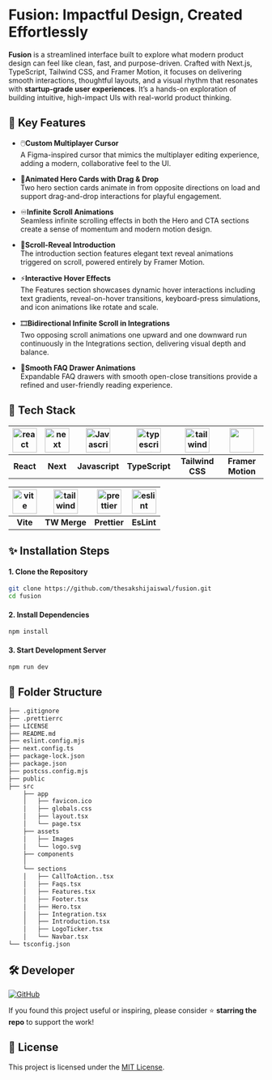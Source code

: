 # Fusion: Impactful Design, Created Effortlessly

**Fusion** is a streamlined interface built to explore what modern product design can feel like clean, fast, and purpose-driven. Crafted with Next.js, TypeScript, Tailwind CSS, and Framer Motion, it focuses on delivering smooth interactions, thoughtful layouts, and a visual rhythm that resonates with **startup-grade user experiences**. It’s a hands-on exploration of building intuitive, high-impact UIs with real-world product thinking.

## 🚀 Key Features

- 🖱️**Custom Multiplayer Cursor**  
A Figma-inspired cursor that mimics the multiplayer editing experience, adding a modern, collaborative feel to the UI.

- 🎯**Animated Hero Cards with Drag & Drop**  
Two hero section cards animate in from opposite directions on load and support drag-and-drop interactions for playful engagement.

- ♾️**Infinite Scroll Animations**  
Seamless infinite scrolling effects in both the Hero and CTA sections create a sense of momentum and modern motion design.

- 🌟**Scroll-Reveal Introduction**  
The introduction section features elegant text reveal animations triggered on scroll, powered entirely by Framer Motion.

- ⚡**Interactive Hover Effects**  
The Features section showcases dynamic hover interactions including text gradients, reveal-on-hover transitions, keyboard-press simulations, and icon animations like rotate and scale.

- 🎞️**Bidirectional Infinite Scroll in Integrations**  
Two opposing scroll animations one upward and one downward run continuously in the Integrations section, delivering visual depth and balance.

- 📜**Smooth FAQ Drawer Animations**  
Expandable FAQ drawers with smooth open-close transitions provide a refined and user-friendly reading experience.

## 🧰 Tech Stack

| <img src="https://cdn.jsdelivr.net/gh/devicons/devicon/icons/react/react-original.svg" width="48" height="48" alt="react"> | <img src="https://skillicons.dev/icons?i=nextjs" width="48" height="48" alt="next"> | <img src="https://skillicons.dev/icons?i=javascript" width="48" height="48" alt="Javascript"> | <img src="https://skillicons.dev/icons?i=typescript" width="48" height="48" alt="typescript"> | <img src="https://cdn.jsdelivr.net/gh/devicons/devicon/icons/tailwindcss/tailwindcss-original.svg"  width="48" height="48" alt="tailwindcss" /> | <img src="https://raw.githubusercontent.com/detain/svg-logos/b02ee1ac30c7ff4757278337c95588b01ed0954b/svg/f/framer-motion.svg" width="48" height="48"> |
|:---:|:---:|:---:|:---:|:---:|:---:|
| **React** | **Next** | **Javascript** | **TypeScript** | **Tailwind CSS** | **Framer Motion** |

|<img src="https://cdn.jsdelivr.net/gh/devicons/devicon/icons/vitejs/vitejs-original.svg" width="48" height="48" alt="vite">|<img src="https://github.com/dcastil/tailwind-merge/raw/v3.3.1/assets/logo.svg" width="48" height="48" alt="tailwindmerge"> |<img src="https://camo.githubusercontent.com/04e1c9eeac89e2a758bbe60c01bf92332a45f7bac62c614aaed646f8fd58c19d/68747470733a2f2f70726574746965722e696f2f69636f6e2e706e67" width="48" height="48" alt="prettier"> |<img src="https://cdn.jsdelivr.net/gh/devicons/devicon/icons/eslint/eslint-original.svg" width="48" height="48" alt="eslint">|
|:---:|:---:|:---:|:---:|
| **Vite** | **TW Merge** | **Prettier** | **EsLint** |

## ✨ Installation Steps

#### 1. Clone the Repository

```bash
git clone https://github.com/thesakshijaiswal/fusion.git
cd fusion
```

#### 2. Install Dependencies

```bash
npm install
```

#### 3. Start Development Server

```bash
npm run dev
```

## 📂 Folder Structure

```bash
├── .gitignore
├── .prettierrc
├── LICENSE
├── README.md
├── eslint.config.mjs
├── next.config.ts
├── package-lock.json
├── package.json
├── postcss.config.mjs
├── public
├── src
    ├── app
    │   ├── favicon.ico
    │   ├── globals.css
    │   ├── layout.tsx
    │   └── page.tsx
    ├── assets
    │   ├── Images
    │   └── logo.svg
    ├── components
    │  
    └── sections
    │   ├── CallToAction..tsx
    │   ├── Faqs.tsx
    │   ├── Features.tsx
    │   ├── Footer.tsx
    │   ├── Hero.tsx
    │   ├── Integration.tsx
    │   ├── Introduction.tsx
    │   ├── LogoTicker.tsx
    │   └── Navbar.tsx
└── tsconfig.json
```

## 🛠 Developer

[![GitHub](https://img.shields.io/badge/GitHub-thesakshijaiswal-181717?style=for-the-badge&logo=github)](https://github.com/thesakshijaiswal)

If you found this project useful or inspiring, please consider ⭐️ **starring the repo** to support the work!

## 📄 License

This project is licensed under the [MIT License](LICENSE).
